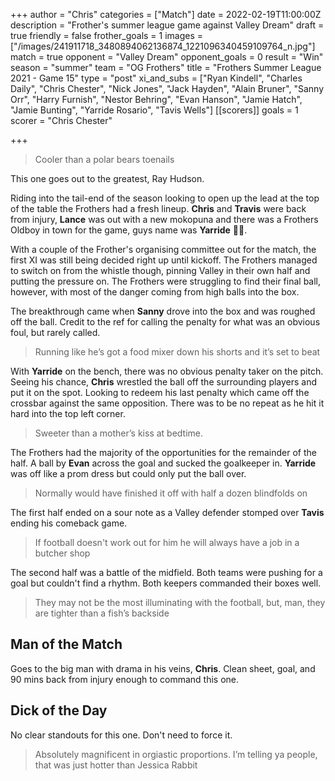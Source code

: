 +++
author = "Chris"
categories = ["Match"]
date = 2022-02-19T11:00:00Z
description = "Frother's summer league game against Valley Dream"
draft = true
friendly = false
frother_goals = 1
images = ["/images/241911718_3480894062136874_1221096340459109764_n.jpg"]
match = true
opponent = "Valley Dream"
opponent_goals = 0
result = "Win"
season = "summer"
team = "OG Frothers"
title = "Frothers Summer League 2021 - Game 15"
type = "post"
xi_and_subs = ["Ryan Kindell", "Charles Daily", "Chris Chester", "Nick Jones", "Jack Hayden", "Alain Bruner", "Sanny Orr", "Harry Furnish", "Nestor Behring", "Evan Hanson", "Jamie Hatch", "Jamie Bunting", "Yarride Rosario", "Tavis Wells"]
[[scorers]]
goals = 1
scorer = "Chris Chester"

+++
> Cooler than a polar bears toenails

This one goes out to the greatest, Ray Hudson.

Riding into the tail-end of the season looking to open up the lead at the top of the table the Frothers had a fresh lineup. **Chris** and **Travis** were back from injury, **Lance** was out with a new mokopuna and there was a Frothers Oldboy in town for the game, guys name was **Yarride** 🤷‍♂️.

With a couple of the Frother's organising committee out for the match, the first XI was still being decided right up until kickoff. The Frothers managed to switch on from the whistle though, pinning Valley in their own half and putting the pressure on. The Frothers were struggling to find their final ball, however, with most of the danger coming from high balls into the box.

The breakthrough came when **Sanny** drove into the box and was roughed off the ball. Credit to the ref for calling the penalty for what was an obvious foul, but rarely called.

> Running like he’s got a food mixer down his shorts and it’s set to beat

With **Yarride** on the bench, there was no obvious penalty taker on the pitch. Seeing his chance, **Chris** wrestled the ball off the surrounding players and put it on the spot. Looking to redeem his last penalty which came off the crossbar against the same opposition. There was to be no repeat as he hit it hard into the top left corner.

> Sweeter than a mother’s kiss at bedtime.

The Frothers had the majority of the opportunities for the remainder of the half. A ball by **Evan** across the goal and sucked the goalkeeper in. **Yarride** was off like a prom dress but could only put the ball over.

> Normally would have finished it off with half a dozen blindfolds on

The first half ended on a sour note as a Valley defender stomped over **Tavis** ending his comeback game.

> If football doesn't work out for him he will always have a job in a butcher shop

The second half was a battle of the midfield. Both teams were pushing for a goal but couldn't find a rhythm. Both keepers commanded their boxes well.

> They may not be the most illuminating with the football, but, man, they are tighter than a fish’s backside

## Man of the Match

Goes to the big man with drama in his veins, **Chris**. Clean sheet, goal, and 90 mins back from injury enough to command this one.

## Dick of the Day

No clear standouts for this one. Don't need to force it.

> Absolutely magnificent in orgiastic proportions. I’m telling ya people, that was just hotter than Jessica Rabbit